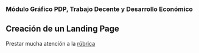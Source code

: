 ### Módulo Gráfico PDP, Trabajo Decente y Desarrollo Económico
## Creación de un Landing Page

Prestar mucha atención a la [rúbrica](https://docs.google.com/spreadsheets/d/1_C5YwIV5uTjMRf7zwd2ph5JR34Yar_F2nLSdmPbV2CQ/edit#gid=702809394)

